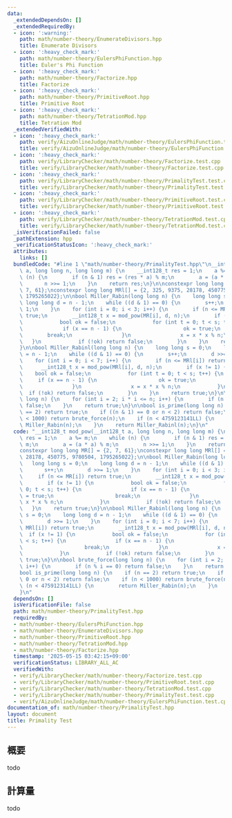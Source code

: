 ```yaml
---
data:
  _extendedDependsOn: []
  _extendedRequiredBy:
  - icon: ':warning:'
    path: math/number-theory/EnumerateDivisors.hpp
    title: Enumerate Divisors
  - icon: ':heavy_check_mark:'
    path: math/number-theory/EulersPhiFunction.hpp
    title: Euler's Phi Function
  - icon: ':heavy_check_mark:'
    path: math/number-theory/Factorize.hpp
    title: Factorize
  - icon: ':heavy_check_mark:'
    path: math/number-theory/PrimitiveRoot.hpp
    title: Primitive Root
  - icon: ':heavy_check_mark:'
    path: math/number-theory/TetrationMod.hpp
    title: Tetration Mod
  _extendedVerifiedWith:
  - icon: ':heavy_check_mark:'
    path: verify/AizuOnlineJudge/math/number-theory/EulersPhiFunction.test.cpp
    title: verify/AizuOnlineJudge/math/number-theory/EulersPhiFunction.test.cpp
  - icon: ':heavy_check_mark:'
    path: verify/LibraryChecker/math/number-theory/Factorize.test.cpp
    title: verify/LibraryChecker/math/number-theory/Factorize.test.cpp
  - icon: ':heavy_check_mark:'
    path: verify/LibraryChecker/math/number-theory/PrimalityTest.test.cpp
    title: verify/LibraryChecker/math/number-theory/PrimalityTest.test.cpp
  - icon: ':heavy_check_mark:'
    path: verify/LibraryChecker/math/number-theory/PrimitiveRoot.test.cpp
    title: verify/LibraryChecker/math/number-theory/PrimitiveRoot.test.cpp
  - icon: ':heavy_check_mark:'
    path: verify/LibraryChecker/math/number-theory/TetrationMod.test.cpp
    title: verify/LibraryChecker/math/number-theory/TetrationMod.test.cpp
  _isVerificationFailed: false
  _pathExtension: hpp
  _verificationStatusIcon: ':heavy_check_mark:'
  attributes:
    links: []
  bundledCode: "#line 1 \"math/number-theory/PrimalityTest.hpp\"\n__int128_t mod_pow(__int128_t\
    \ a, long long n, long long m) {\n    __int128_t res = 1;\n    a %= m;\n    while\
    \ (n) {\n        if (n & 1) res = (res * a) % m;\n        a = (a * a) % m;\n \
    \       n >>= 1;\n    }\n    return res;\n}\n\nconstexpr long long MR[] = {2,\
    \ 7, 61};\nconstexpr long long MRl[] = {2, 325, 9375, 28178, 450775, 9780504,\
    \ 1795265022};\n\nbool Miller_Rabin(long long n) {\n    long long s = 0;\n   \
    \ long long d = n - 1;\n    while ((d & 1) == 0) {\n        s++;\n        d >>=\
    \ 1;\n    }\n    for (int i = 0; i < 3; i++) {\n        if (n <= MR[i]) return\
    \ true;\n        __int128_t x = mod_pow(MR[i], d, n);\n        if (x != 1) {\n\
    \            bool ok = false;\n            for (int t = 0; t < s; t++) {\n   \
    \             if (x == n - 1) {\n                    ok = true;\n            \
    \        break;\n                }\n                x = x * x % n;\n         \
    \   }\n            if (!ok) return false;\n        }\n    }\n    return true;\n\
    }\n\nbool Miller_Rabinl(long long n) {\n    long long s = 0;\n    long long d\
    \ = n - 1;\n    while ((d & 1) == 0) {\n        s++;\n        d >>= 1;\n    }\n\
    \    for (int i = 0; i < 7; i++) {\n        if (n <= MRl[i]) return true;\n  \
    \      __int128_t x = mod_pow(MRl[i], d, n);\n        if (x != 1) {\n        \
    \    bool ok = false;\n            for (int t = 0; t < s; t++) {\n           \
    \     if (x == n - 1) {\n                    ok = true;\n                    break;\n\
    \                }\n                x = x * x % n;\n            }\n          \
    \  if (!ok) return false;\n        }\n    }\n    return true;\n}\n\nbool brute_force(long\
    \ long n) {\n    for (int i = 2; i * i <= n; i++) {\n        if (n % i == 0) return\
    \ false;\n    }\n    return true;\n}\n\nbool is_prime(long long n) {\n    if (n\
    \ == 2) return true;\n    if ((n & 1) == 0 or n < 2) return false;\n    if (n\
    \ < 1000) return brute_force(n);\n    if (n < 4759123141LL) {\n        return\
    \ Miller_Rabin(n);\n    }\n    return Miller_Rabinl(n);\n}\n"
  code: "__int128_t mod_pow(__int128_t a, long long n, long long m) {\n    __int128_t\
    \ res = 1;\n    a %= m;\n    while (n) {\n        if (n & 1) res = (res * a) %\
    \ m;\n        a = (a * a) % m;\n        n >>= 1;\n    }\n    return res;\n}\n\n\
    constexpr long long MR[] = {2, 7, 61};\nconstexpr long long MRl[] = {2, 325, 9375,\
    \ 28178, 450775, 9780504, 1795265022};\n\nbool Miller_Rabin(long long n) {\n \
    \   long long s = 0;\n    long long d = n - 1;\n    while ((d & 1) == 0) {\n \
    \       s++;\n        d >>= 1;\n    }\n    for (int i = 0; i < 3; i++) {\n   \
    \     if (n <= MR[i]) return true;\n        __int128_t x = mod_pow(MR[i], d, n);\n\
    \        if (x != 1) {\n            bool ok = false;\n            for (int t =\
    \ 0; t < s; t++) {\n                if (x == n - 1) {\n                    ok\
    \ = true;\n                    break;\n                }\n                x =\
    \ x * x % n;\n            }\n            if (!ok) return false;\n        }\n \
    \   }\n    return true;\n}\n\nbool Miller_Rabinl(long long n) {\n    long long\
    \ s = 0;\n    long long d = n - 1;\n    while ((d & 1) == 0) {\n        s++;\n\
    \        d >>= 1;\n    }\n    for (int i = 0; i < 7; i++) {\n        if (n <=\
    \ MRl[i]) return true;\n        __int128_t x = mod_pow(MRl[i], d, n);\n      \
    \  if (x != 1) {\n            bool ok = false;\n            for (int t = 0; t\
    \ < s; t++) {\n                if (x == n - 1) {\n                    ok = true;\n\
    \                    break;\n                }\n                x = x * x % n;\n\
    \            }\n            if (!ok) return false;\n        }\n    }\n    return\
    \ true;\n}\n\nbool brute_force(long long n) {\n    for (int i = 2; i * i <= n;\
    \ i++) {\n        if (n % i == 0) return false;\n    }\n    return true;\n}\n\n\
    bool is_prime(long long n) {\n    if (n == 2) return true;\n    if ((n & 1) ==\
    \ 0 or n < 2) return false;\n    if (n < 1000) return brute_force(n);\n    if\
    \ (n < 4759123141LL) {\n        return Miller_Rabin(n);\n    }\n    return Miller_Rabinl(n);\n\
    }\n"
  dependsOn: []
  isVerificationFile: false
  path: math/number-theory/PrimalityTest.hpp
  requiredBy:
  - math/number-theory/EulersPhiFunction.hpp
  - math/number-theory/EnumerateDivisors.hpp
  - math/number-theory/PrimitiveRoot.hpp
  - math/number-theory/TetrationMod.hpp
  - math/number-theory/Factorize.hpp
  timestamp: '2025-05-15 03:42:15+09:00'
  verificationStatus: LIBRARY_ALL_AC
  verifiedWith:
  - verify/LibraryChecker/math/number-theory/Factorize.test.cpp
  - verify/LibraryChecker/math/number-theory/PrimitiveRoot.test.cpp
  - verify/LibraryChecker/math/number-theory/TetrationMod.test.cpp
  - verify/LibraryChecker/math/number-theory/PrimalityTest.test.cpp
  - verify/AizuOnlineJudge/math/number-theory/EulersPhiFunction.test.cpp
documentation_of: math/number-theory/PrimalityTest.hpp
layout: document
title: Primality Test
---
```


## 概要

todo

## 計算量
todo